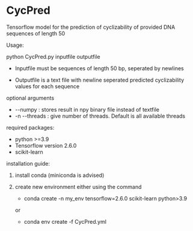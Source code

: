 # CycPred
Tensorflow model for the prediction of cyclizability of provided DNA sequences of length 50

Usage:

python CycPred.py inputfile outputfile

+ Inputfile must be sequences of length 50 bp, seperated by newlines

+ Outputfile is a text file with newline seperated predicted cyclizability values for each sequence

optional arguments

+ --numpy : stores result in npy binary file instead of textfile
+ -n --threads : give number of threads. Default is all available threads



required packages:
+ python >=3.9
+ Tensorflow version 2.6.0
+ scikit-learn

installation guide:

1. install conda (miniconda is advised)
2. create new environment either using the command

      + conda create -n my_env tensorflow=2.6.0 scikit-learn python>3.9
      
      or
            
      + conda env create -f CycPred.yml


